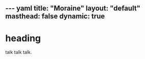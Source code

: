 --- yaml
title: "Moraine"
layout: "default"
masthead: false
dynamic: true
---
# heading

talk talk talk.
